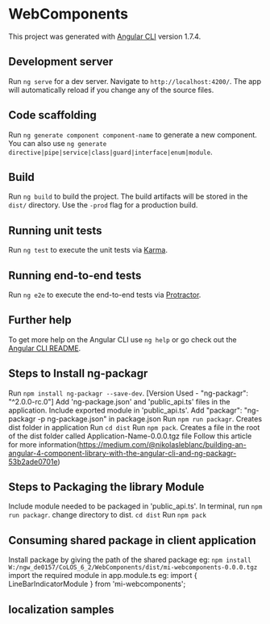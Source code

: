 # WebComponents

This project was generated with [Angular CLI](https://github.com/angular/angular-cli) version 1.7.4.

## Development server

Run `ng serve` for a dev server. Navigate to `http://localhost:4200/`. The app will automatically reload if you change any of the source files.

## Code scaffolding

Run `ng generate component component-name` to generate a new component. You can also use `ng generate directive|pipe|service|class|guard|interface|enum|module`.

## Build

Run `ng build` to build the project. The build artifacts will be stored in the `dist/` directory. Use the `-prod` flag for a production build.

## Running unit tests

Run `ng test` to execute the unit tests via [Karma](https://karma-runner.github.io).

## Running end-to-end tests

Run `ng e2e` to execute the end-to-end tests via [Protractor](http://www.protractortest.org/).

## Further help

To get more help on the Angular CLI use `ng help` or go check out the [Angular CLI README](https://github.com/angular/angular-cli/blob/master/README.md).

## Steps to Install ng-packagr

Run `npm install ng-packagr --save-dev`.  [Version Used - "ng-packagr": "^2.0.0-rc.0"]
Add 'ng-package.json' and 'public_api.ts' files in the application.
Include exported module in 'public_api.ts'.
Add "packagr": "ng-packagr -p ng-package.json" in package.json
Run `npm run packagr`. Creates dist folder in application
Run `cd dist`
Run `npm pack`. Creates a file in the root of the dist folder called Application-Name-0.0.0.tgz file
Follow this article for more information(https://medium.com/@nikolasleblanc/building-an-angular-4-component-library-with-the-angular-cli-and-ng-packagr-53b2ade0701e)

## Steps to Packaging the library Module

Include module needed to be packaged in 'public_api.ts'.
In terminal, run `npm run packagr`.
change directory to dist. `cd dist`
Run `npm pack`

## Consuming shared package in client application

Install package by giving the path of the shared package
eg: `npm install W:/ngw_de0157/CoLOS_6_2/WebComponents/dist/mi-webcomponents-0.0.0.tgz`
import the required module in app.module.ts
eg: import { LineBarIndicatorModule } from 'mi-webcomponents';

##  localization samples

<!-- <div *ngIf="localizationService.Ready">
   string: {{'String_OEE'|translate}}
   parameters: {{'test'|translate:['1','5']}}
</div> -->

